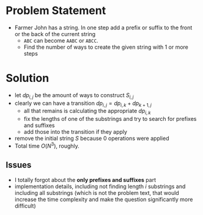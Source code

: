 # Problem Statement
- Farmer John has a string. In one step add a prefix or suffix to the front or the back of the current string
	- `ABC` can become `AABC` or `ABCC`.
	- Find the number of ways to create the given string with 1 or more steps
# Solution
- let $dp_{i,j}$ be the amount of ways to construct $S_{i,j}$
- clearly we can have a transition $dp_{i,j} = dp_{i,k} + dp_{k+1,j}$
	- all that remains is calculating the appropriate $dp_{i,k}$
	- fix the lengths of one of the substrings and try to search for prefixes and suffixes
	- add those into the transition if they apply
- remove the initial string $S$ because 0 operations were applied
- Total time $O(N^3)$, roughly.
## Issues
- I totally forgot about the **only prefixes and suffixes** part
- implementation details, including not finding length $i$ substrings and including all substrings (which is not the problem text, that would increase the time complexity and make the question significantly more difficult)
